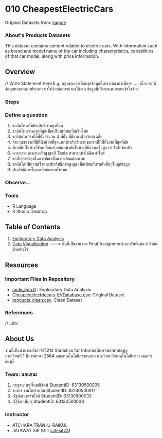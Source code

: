 
# 010 CheapestElectricCars

Original Datasets from: [kaggle](https://www.kaggle.com/kkhandekar/cheapest-electric-cars?fbclid=IwAR0_1it-Db3IslU0N8CIyAZtnZmBqfDQXAeH6h04Z-xnvnfhe4CUeVlgDxk)

### About's Products Datasets

This dataset contains content related to electric cars. With information such as brand and model name of the car including characteristics, capabilities of that car model, along with price information.

## Overview

// Write Statement here
E.g. กลุ่มของเราเลือกชุดข้อมูลนี้เพราะต้องการศึกษา.....
เนื่องจากมีข้อมูลหลากหลายประเภท ทำให้ง่ายต่อการนำมาใช้งาน ข้อมูลมีปริมาณเหมาะสมเข้าใจง่าย

### Steps

### Define a question
1. รถคันไหนที่มีประสิทธิภาพสูงที่สุด
2. รถคันไหนราคาสูงที่สุดเมื่อเปรียบเทียบเป็นเงินไทย
3. รถยี่ห้อใดบ้างที่มีที่นั่งจำนวน 4 ที่นั่ง ที่มีราคาต่ำกว่าค่าเฉลี่ย
4. จำนวนของรถที่มีที่นั่งน้อยที่สุดแตกต่างกับจำนวนของรถที่มีที่นั่งมากที่สุดกี่คัน
5. มีรถยี่ห้อใดบ้างที่ขับเคลื่อนด้วยล้อหน้าคันใดบ้างที่มีความเร็วสูงกว่า 150 km/h
6. ความเร่งและความเร็วสูงสุดที่ Tesla สามารถทำได้คือเท่าไหร่
7. รถที่ราคาต่ำสุดในการขับเคลื่อนของล้อแต่ละแบบ
8. รถคันใดที่มีความเร็วและประสิทธิภาพสูงสูด เมื่อเทียบกับรถคันอื่นๆในชุดข้อมูล
9. ประสิทธิภาพโดยเฉลี่ยของรถทั้งหมด



### Observe...

### Tools

- R Language
- R Studio Desktop

## Table of Contents

1. [Exploratory Data Analysis](./01_explore.md)
2. [Data Visualization]() ---> อันนี้เป็นงานของ Final Assignment นะครับพี่แค่แปะหัวข้อตัวอย่างไว้

## Resources

### Important Files in Repository

- [code_eda.R](./code_eda.R) : Exploratory Data Analysis
- [Cheapestelectriccars-EVDatabase.csv](./Cheapestelectriccars-EVDatabase.csv): Original Dataset
- [products_clean.csv](./products_original.csv): Clean Dataset

### References

// Link

## About Us

งานนี้เป็นส่วนของวิชา INT214 Statistics for Information technology <br/> ภาคเรียนที่ 1 ปีการศึกษา 2564 คณะเทคโนโลยีสารสนเทศ มหาวิทยาลัยเทคโนโลยีพระจอมเกล้าธนบุรี

### Team: นอนชนะ

1. กาญจนาพร   ชื่นมณีรัตน์     StudentID: 63130500005
2. ชยากร      งามโอฬารเลิศ   StudentID: 63130500017
3. ณัฐณิชา     ธรรมโชติ      StudentID: 63130500033
4. ณัฐธิดา      มีบุญ         StudentID: 63130500034

### Instructor

- ATCHARA TRAN-U-RAIKUL
- JATAWAT XIE (Git: [safesit23](https://github.com/safesit23))


